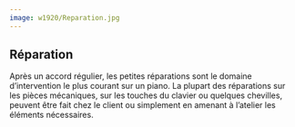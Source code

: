 ```yaml
---
image: w1920/Reparation.jpg
---
```


## Réparation

Après un accord régulier, les petites réparations sont le domaine d’intervention le plus 
courant sur un piano. La plupart des réparations sur les pièces mécaniques, sur les touches 
du clavier ou quelques chevilles, peuvent être fait chez le client ou simplement en amenant 
à l’atelier les éléments nécessaires.
